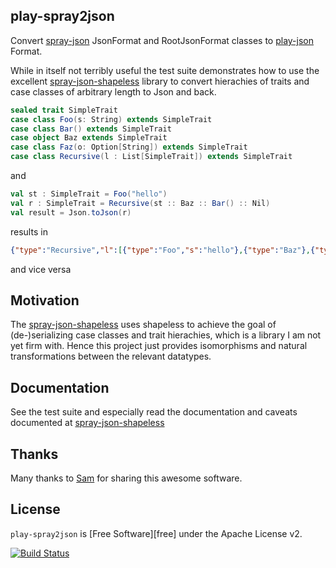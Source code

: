 ## play-spray2json

Convert [spray-json](https://github.com/spray/spray-json/) JsonFormat and RootJsonFormat classes to [play-json](https://www.playframework.com/documentation/2.3.x/ScalaJson) Format.

While in itself not terribly useful the test suite demonstrates how to use the excellent [spray-json-shapeless](https://github.com/fommil/spray-json-shapeless) library to convert hierachies of traits and case classes of arbitrary length to Json and back.

```scala
sealed trait SimpleTrait
case class Foo(s: String) extends SimpleTrait
case class Bar() extends SimpleTrait
case object Baz extends SimpleTrait
case class Faz(o: Option[String]) extends SimpleTrait
case class Recursive(l : List[SimpleTrait]) extends SimpleTrait
 ```
 
 and
 
 ```scala
 val st : SimpleTrait = Foo("hello")
 val r : SimpleTrait = Recursive(st :: Baz :: Bar() :: Nil)
 val result = Json.toJson(r)
 ```
 
 results in 
 
 ```json
 {"type":"Recursive","l":[{"type":"Foo","s":"hello"},{"type":"Baz"},{"type":"Bar"}]}
 ```
 
 and vice versa
 
## Motivation
 
The [spray-json-shapeless](https://github.com/fommil/spray-json-shapeless) uses shapeless to achieve the goal of (de-)serializing case classes and trait hierachies, which is a library I am not yet firm with. Hence this project just provides isomorphisms and natural transformations between the relevant datatypes.

## Documentation

See the test suite and especially read the documentation and caveats documented at [spray-json-shapeless](https://github.com/fommil/spray-json-shapeless)

## Thanks

Many thanks to [Sam](https://github.com/fommil) for sharing this awesome software.
  
## License

`play-spray2json` is [Free Software][free] under the Apache License v2.

 [![Build Status](https://travis-ci.org/inoio/play-spray2json.svg)](https://travis-ci.org/inoio/play-spray2json)
 
 

